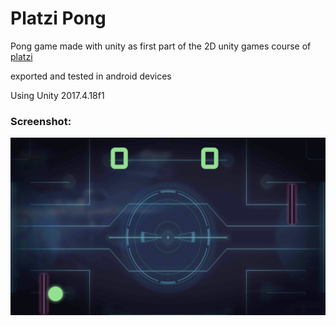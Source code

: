 # Platzi Pong 
Pong game made with unity as first part of the 2D unity games course of [platzi](https://platzi.com/clases/unity-2d/) 

exported and tested in android devices

Using Unity 2017.4.18f1

### Screenshot:

![screenshot](https://github.com/LuisReyes98/PlatziPong/blob/master/pong.png)
